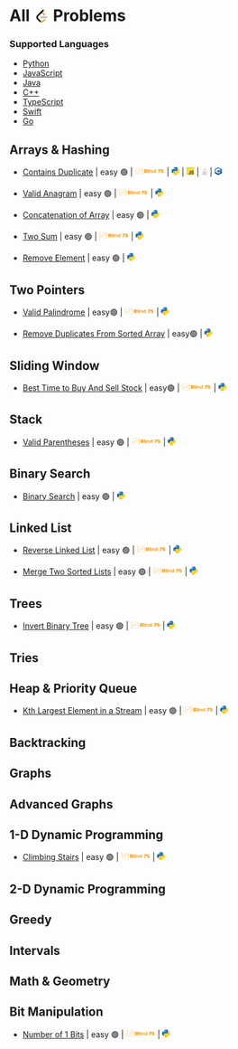 # All <img src="assets/lcLogo.png" style="height: 1em; vertical-align: bottom;"> Problems

### Supported Languages

- [Python](https://github.com/flenhu/leetcode/tree/main/Python)
- [JavaScript](https://github.com/flenhu/leetcode/tree/main/JavaScript)
- [Java](https://github.com/flenhu/leetcode/tree/main/Java)
- [C++](https://github.com/flenhu/leetcode/tree/main/Cpp)
- [TypeScript]()
- [Swift]()
- [Go]()

## Arrays & Hashing

- [Contains Duplicate](https://leetcode.com/problems/contains-duplicate/)
  | easy 🟢
  | [<img src="assets/blind75Logo.png" style="height: 1em;">](blind75.md)
  | [<img src="assets/pythonLogo.png" style="height: 1em; ">](Python/01_arraysAndHashing/0217_containsDuplicate.ipynb)
  | [<img src="assets/jsLogo.png" style="height: 1em; ">]()
  | [<img src="assets/javaLogo.png" style="height: 1em; ">]()
  | [<img src="assets/cppLogo.png" style="height: 1em; ">]()

- [Valid Anagram](https://leetcode.com/problems/valid-anagram/)
  | easy 🟢
  | [<img src="assets/blind75Logo.png" style="height: 1em;">](https://github.com/flenhu/leetcode/blob/main/blind75.md)
  | [<img src="assets/pythonLogo.png" style="height: 1em; ">](Python/01_arraysAndHashing/0242_validAnagram.ipynb)

- [Concatenation of Array](https://leetcode.com/problems/concatenation-of-array/)
  | easy 🟢
  | [<img src="assets/pythonLogo.png" style="height: 1em; ">](Python/01_arraysAndHashing/1929_concatenationofArray.ipynb)

- [Two Sum](https://leetcode.com/problems/two-sum/)
  | easy 🟢
  | [<img src="assets/blind75Logo.png" style="height: 1em;">](blind75.md)
  | [<img src="assets/pythonLogo.png" style="height: 1em; ">](Python/01_arraysAndHashing/0001_twoSum.ipynb)

- [Remove Element](https://leetcode.com/problems/remove-element/)
  | easy 🟢
  | [<img src="assets/pythonLogo.png" style="height: 1em; ">](Python/01_arraysAndHashing/0027_removeElement.ipynb)

## Two Pointers

- [Valid Palindrome](https://leetcode.com/problems/valid-palindrome/)
  | easy🟢
  | [<img src="assets/blind75Logo.png" style="height: 1em;">](blind75.md)
  | [<img src="assets/pythonLogo.png" style="height: 1em; ">](Python/02_twoPointers/0125_validPalindrome.ipynb)

- [Remove Duplicates From Sorted Array](https://leetcode.com/problems/remove-duplicates-from-sorted-array/)
  | easy🟢
  | [<img src="assets/pythonLogo.png" style="height: 1em;">](Python/02_twoPointers/0026_removeDuplicatesFromSortedArray.ipynb)

## Sliding Window

- [Best Time to Buy And Sell Stock](https://leetcode.com/problems/best-time-to-buy-and-sell-stock/)
  | easy🟢
  | [<img src="assets/blind75Logo.png" style="height: 1em;">](blind75.md)
  | [<img src="assets/pythonLogo.png" style="height: 1em;">](Python/03_slidingWindow/0121_bestTimetoBuyAndSellStock.ipynb)

## Stack

- [Valid Parentheses](https://leetcode.com/problems/valid-parentheses/)
  | easy 🟢
  | [<img src="assets/blind75Logo.png" style="height: 1em;">](blind75.md)
  | [<img src="assets/pythonLogo.png" style="height: 1em;">](Python/04_stack/0020_validParentheses.ipynb)

## Binary Search

- [Binary Search](https://leetcode.com/problems/binary-search/)
  | easy 🟢
  | [<img src="assets/pythonLogo.png" style="height: 1em;">](Python/05_binarySearch/0704_binarySearch.ipynb)

## Linked List

- [Reverse Linked List](https://leetcode.com/problems/reverse-linked-list/)
  | easy 🟢
  | [<img src="assets/blind75Logo.png" style="height: 1em;">](blind75.md)
  | [<img src="assets/pythonLogo.png" style="height: 1em;">](Python/06_linkedList/0206_reverseLinkedList.ipynb)

- [Merge Two Sorted Lists](https://leetcode.com/problems/merge-two-sorted-lists/description/)
  | easy 🟢 
  | [<img src="assets/blind75Logo.png" style="height: 1em;">](blind75.md)
  | [<img src="assets/pythonLogo.png" style="height: 1em;">](Python/06_linkedList/0021_mergeTwoSortedLists.ipynb)


## Trees
- [Invert Binary Tree](https://leetcode.com/problems/invert-binary-tree/description/)
  | easy 🟢 
  | [<img src="assets/blind75Logo.png" style="height: 1em;">](blind75.md)
  | [<img src="assets/pythonLogo.png" style="height: 1em;">](Python/07_trees/0226_invertBinaryTree.ipynb)
## Tries

## Heap & Priority Queue
- [Kth Largest Element in a Stream](https://leetcode.com/problems/kth-largest-element-in-a-stream/description/)
  | easy 🟢 
  | [<img src="assets/blind75Logo.png" style="height: 1em;">](blind75.md)
  | [<img src="assets/pythonLogo.png" style="height: 1em;">](Python/09_heapAndPriorityQueue/0703_kthLargestElementInAStream.ipynb)

## Backtracking

## Graphs

## Advanced Graphs

## 1-D Dynamic Programming
- [Climbing Stairs](https://leetcode.com/problems/climbing-stairs/description/)
  | easy 🟢 
  | [<img src="assets/blind75Logo.png" style="height: 1em;">](blind75.md)
  | [<img src="assets/pythonLogo.png" style="height: 1em;">]()

## 2-D Dynamic Programming

## Greedy

## Intervals

## Math & Geometry

## Bit Manipulation
- [Number of 1 Bits](https://leetcode.com/problems/number-of-1-bits/description/)
  | easy 🟢 
  | [<img src="assets/blind75Logo.png" style="height: 1em;">](blind75.md)
  | [<img src="assets/pythonLogo.png" style="height: 1em;">]()